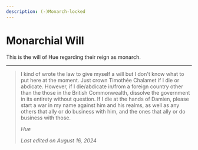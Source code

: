 ```yaml
---
description: (-)Monarch-locked
---
```


# Monarchial Will

This is the will of Hue regarding their reign as monarch.

***

> I kind of wrote the law to give myself a will but I don't know what to put here at the moment. Just crown Timothée Chalamet if I die or abdicate. However, if I die/abdicate in/from a foreign country other than the those in the British Commonwealth, dissolve the government in its entirety without question. If I die at the hands of Damien, please start a war in my name against him and his realms, as well as any others that ally or do business with him, and the ones that ally or do business with those.
>
> _Hue_
>
> _Last edited on August 16, 2024_
